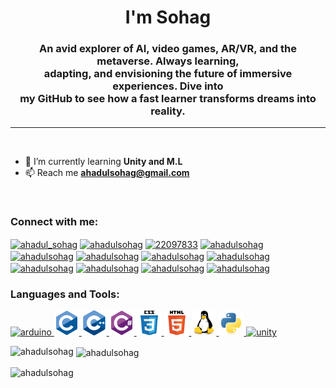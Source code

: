 <h1 align="center">I'm Sohag</h1>
<h3 align="center">An avid explorer of AI, video games, AR/VR, and the metaverse. Always learning,<br>adapting, and envisioning the future of immersive experiences. Dive into<br>my GitHub to see how a fast learner transforms dreams into reality.</h3>
<hr/>
<br>

- 🌱 I’m currently learning **Unity and M.L**
- 📫 Reach me **ahadulsohag@gmail.com**
<br>
<h3 align="left">Connect with me:</h3>
<p align="left">
<a href="https://twitter.com/ahadul_sohag" target="blank"><img align="center" src="https://raw.githubusercontent.com/rahuldkjain/github-profile-readme-generator/master/src/images/icons/Social/twitter.svg" alt="ahadul_sohag" height="30" width="40" /></a>
<a href="https://linkedin.com/in/ahadulsohag" target="blank"><img align="center" src="https://raw.githubusercontent.com/rahuldkjain/github-profile-readme-generator/master/src/images/icons/Social/linked-in-alt.svg" alt="ahadulsohag" height="30" width="40" /></a>
<a href="https://stackoverflow.com/users/22097833" target="blank"><img align="center" src="https://raw.githubusercontent.com/rahuldkjain/github-profile-readme-generator/master/src/images/icons/Social/stack-overflow.svg" alt="22097833" height="30" width="40" /></a>
<a href="https://kaggle.com/ahadulsohag" target="blank"><img align="center" src="https://raw.githubusercontent.com/rahuldkjain/github-profile-readme-generator/master/src/images/icons/Social/kaggle.svg" alt="ahadulsohag" height="30" width="40" /></a>
<a href="https://fb.com/ahadulsohag" target="blank"><img align="center" src="https://raw.githubusercontent.com/rahuldkjain/github-profile-readme-generator/master/src/images/icons/Social/facebook.svg" alt="ahadulsohag" height="30" width="40" /></a>
<a href="https://instagram.com/ahadulsohag" target="blank"><img align="center" src="https://raw.githubusercontent.com/rahuldkjain/github-profile-readme-generator/master/src/images/icons/Social/instagram.svg" alt="ahadulsohag" height="30" width="40" /></a>
<a href="https://www.youtube.com/c/ahadulsohag" target="blank"><img align="center" src="https://raw.githubusercontent.com/rahuldkjain/github-profile-readme-generator/master/src/images/icons/Social/youtube.svg" alt="ahadulsohag" height="30" width="40" /></a>
<a href="https://www.hackerrank.com/ahadulsohag" target="blank"><img align="center" src="https://raw.githubusercontent.com/rahuldkjain/github-profile-readme-generator/master/src/images/icons/Social/hackerrank.svg" alt="ahadulsohag" height="30" width="40" /></a>
<a href="https://codeforces.com/profile/ahadulsohag" target="blank"><img align="center" src="https://raw.githubusercontent.com/rahuldkjain/github-profile-readme-generator/master/src/images/icons/Social/codeforces.svg" alt="ahadulsohag" height="30" width="40" /></a>
<a href="https://www.leetcode.com/ahadulsohag" target="blank"><img align="center" src="https://raw.githubusercontent.com/rahuldkjain/github-profile-readme-generator/master/src/images/icons/Social/leet-code.svg" alt="ahadulsohag" height="30" width="40" /></a>
<a href="https://www.hackerearth.com/ahadulsohag" target="blank"><img align="center" src="https://raw.githubusercontent.com/rahuldkjain/github-profile-readme-generator/master/src/images/icons/Social/hackerearth.svg" alt="ahadulsohag" height="30" width="40" /></a>
<a href="https://www.topcoder.com/members/ahadulsohag" target="blank"><img align="center" src="https://raw.githubusercontent.com/rahuldkjain/github-profile-readme-generator/master/src/images/icons/Social/topcoder.svg" alt="ahadulsohag" height="30" width="40" /></a>
</p>

<h3 align="left">Languages and Tools:</h3>
<p align="left"> <a href="https://www.arduino.cc/" target="_blank" rel="noreferrer"> <img src="https://cdn.worldvectorlogo.com/logos/arduino-1.svg" alt="arduino" width="40" height="40"/> </a> <a href="https://www.cprogramming.com/" target="_blank" rel="noreferrer"> <img src="https://raw.githubusercontent.com/devicons/devicon/master/icons/c/c-original.svg" alt="c" width="40" height="40"/> </a> <a href="https://www.w3schools.com/cpp/" target="_blank" rel="noreferrer"> <img src="https://raw.githubusercontent.com/devicons/devicon/master/icons/cplusplus/cplusplus-original.svg" alt="cplusplus" width="40" height="40"/> </a> <a href="https://www.w3schools.com/cs/" target="_blank" rel="noreferrer"> <img src="https://raw.githubusercontent.com/devicons/devicon/master/icons/csharp/csharp-original.svg" alt="csharp" width="40" height="40"/> </a> <a href="https://www.w3schools.com/css/" target="_blank" rel="noreferrer"> <img src="https://raw.githubusercontent.com/devicons/devicon/master/icons/css3/css3-original-wordmark.svg" alt="css3" width="40" height="40"/> </a> <a href="https://www.w3.org/html/" target="_blank" rel="noreferrer"> <img src="https://raw.githubusercontent.com/devicons/devicon/master/icons/html5/html5-original-wordmark.svg" alt="html5" width="40" height="40"/> </a> <a href="https://www.linux.org/" target="_blank" rel="noreferrer"> <img src="https://raw.githubusercontent.com/devicons/devicon/master/icons/linux/linux-original.svg" alt="linux" width="40" height="40"/> </a> <a href="https://www.python.org" target="_blank" rel="noreferrer"> <img src="https://raw.githubusercontent.com/devicons/devicon/master/icons/python/python-original.svg" alt="python" width="40" height="40"/> </a> <a href="https://unity.com/" target="_blank" rel="noreferrer"> <img src="https://www.vectorlogo.zone/logos/unity3d/unity3d-icon.svg" alt="unity" width="40" height="40"/> </a> </p>

<p><img align="left" src="https://github-readme-stats.vercel.app/api/top-langs?username=ahadulsohag&show_icons=true&locale=en&layout=compact" alt="ahadulsohag" /></p>

<p>&nbsp;<img align="center" src="https://github-readme-stats.vercel.app/api?username=ahadulsohag&show_icons=true&locale=en" alt="ahadulsohag" /></p>

<p><img align="center" src="https://github-readme-streak-stats.herokuapp.com/?user=ahadulsohag&" alt="ahadulsohag" /></p>

